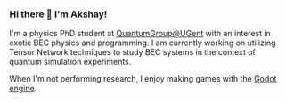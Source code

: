 ### Hi there 👋 I'm Akshay!
I'm a physics PhD student at [QuantumGroup@UGent](https://quantumghent.github.io/) with an interest in exotic BEC physics and programming. I am currently working on utilizing Tensor Network techniques to study BEC systems in the context of quantum simulation experiments. 

When I'm not performing research, I enjoy making games with the [Godot engine](https://godotengine.org/).
